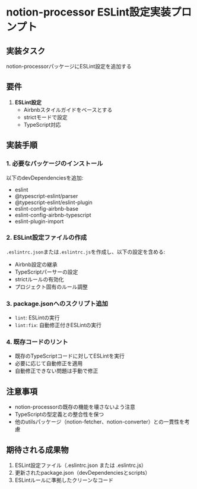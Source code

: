 # notion-processor ESLint設定実装プロンプト

## 実装タスク
notion-processorパッケージにESLint設定を追加する

## 要件
1. **ESLint設定**
   - Airbnbスタイルガイドをベースとする
   - strictモードで設定
   - TypeScript対応

## 実装手順

### 1. 必要なパッケージのインストール
以下のdevDependenciesを追加:
- eslint
- @typescript-eslint/parser
- @typescript-eslint/eslint-plugin
- eslint-config-airbnb-base
- eslint-config-airbnb-typescript
- eslint-plugin-import

### 2. ESLint設定ファイルの作成
`.eslintrc.json`または`.eslintrc.js`を作成し、以下の設定を含める:
- Airbnb設定の継承
- TypeScriptパーサーの設定
- strictルールの有効化
- プロジェクト固有のルール調整

### 3. package.jsonへのスクリプト追加
- `lint`: ESLintの実行
- `lint:fix`: 自動修正付きESLintの実行

### 4. 既存コードのリント
- 既存のTypeScriptコードに対してESLintを実行
- 必要に応じて自動修正を適用
- 自動修正できない問題は手動で修正

## 注意事項
- notion-processorの既存の機能を壊さないよう注意
- TypeScriptの型定義との整合性を保つ
- 他のutilsパッケージ（notion-fetcher、notion-converter）との一貫性を考慮

## 期待される成果物
1. ESLint設定ファイル（.eslintrc.json または .eslintrc.js）
2. 更新されたpackage.json（devDependenciesとscripts）
3. ESLintルールに準拠したクリーンなコード